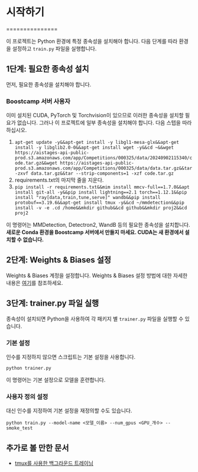 # 시작하기
===============

이 프로젝트는 Python 환경에 특정 종속성을 설치해야 합니다. 다음 단계를 따라 환경을 설정하고 `train.py` 파일을 실행합니다.

## 1단계: 필요한 종속성 설치
먼저, 필요한 종속성을 설치해야 합니다.

### Boostcamp 서버 사용자
이미 설치된 CUDA, PyTorch 및 Torchvision이 있으므로 이러한 종속성을 설치할 필요가 없습니다. 그러나 이 프로젝트에 일부 종속성을 설치해야 합니다. 다음 스텝을 따라하십시오.
1. ```apt-get update -y&&apt-get install -y libgl1-mesa-glx&&apt-get install -y libglib2.0-0&&apt-get install wget -y&&cd ~&&wget https://aistages-api-public-prod.s3.amazonaws.com/app/Competitions/000325/data/20240902115340/code.tar.gz&&wget https://aistages-api-public-prod.s3.amazonaws.com/app/Competitions/000325/data/data.tar.gz&&tar -zxvf data.tar.gz&&tar --strip-components=1 -xzf code.tar.gz```
2. requirements.txt의 마지막 줄을 지운다.
3. ```pip install -r requirements.txt&&mim install mmcv-full==1.7.0&&apt install git-all -y&&pip install lightning==2.1 torch==1.12.1&&pip install "ray[data,train,tune,serve]" wandb&&pip install protobuf==3.19.6&&apt-get install tmux -y&&cd ~/mmdetection&&pip install -v -e .cd /home&&mkdir github&&cd github&&mkdir proj2&&cd proj2```

이 명령어는 MMDetection, Detectron2, WandB 등의 필요한 종속성을 설치합니다. **새로운 Conda 환경을 Boostcamp 서버에서 만들지 마세요. CUDA는 새 환경에서 설치할 수 없습니다.**

## 2단계: Weights & Biases 설정
Weights & Biases 계정을 설정합니다. Weights & Biases 설정 방법에 대한 자세한 내용은 [여기](https://docs.wandb.ai/ko/quickstart)를 참조하세요.

## 3단계: trainer.py 파일 실행
종속성이 설치되면 Python을 사용하여 각 패키지 별 `trainer.py` 파일을 실행할 수 있습니다.

### 기본 설정
인수를 지정하지 않으면 스크립트는 기본 설정을 사용합니다.

```python trainer.py```

이 명령어는 기본 설정으로 모델을 훈련합니다.

### 사용자 정의 설정
대신 인수를 지정하여 기본 설정을 재정의할 수도 있습니다.

```python train.py --model-name <모델_이름> --num_gpus <GPU_개수> --smoke_test```

## 추가로 볼 만한 문서

* [tmux를 사용한 백그라운드 트레이닝](using_tmux_for_background_training.md)
